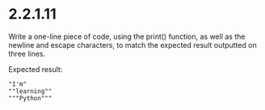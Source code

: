 # 2.2.1.11

Write a one-line piece of code, using the print() function, as well as the newline and escape characters, to match the expected result outputted on three lines.

Expected result:

```text
"I'm"
""learning""
"""Python"""
```